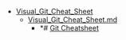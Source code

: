 - <a href = "E:\Node_projects\Node_Way\NBase\_Md\_Index\_Git\content\Docs\git-scm.com\Visual_Git_Cheat_Sheet\cat.Visual_Git_Cheat_Sheet\dir.Visual_Git_Cheat_Sheet.md">Visual_Git_Cheat_Sheet</a>
    - <a href = "E:\Node_projects\Node_Way\NBase\_Md\_Index\_Git\content\Docs\git-scm.com\Visual_Git_Cheat_Sheet\Visual_Git_Cheat_Sheet.md">Visual_Git_Cheat_Sheet.md</a>
        - *# [Git Cheatsheet](https://ndpsoftware.com/git-cheatsheet.html)
